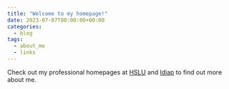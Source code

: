 ```yaml
---
title: "Welcome to my homepage!"
date: 2023-07-07T00:00:00+00:00
categories:
  - blog
tags:
  - about_me
  - links
---
```


Check out my professional homepages at [HSLU][hslu-page] and [Idiap][idiap-page] to find out more about me.

[hslu-page]: https://www.hslu.ch/en/lucerne-university-of-applied-sciences-and-arts/about-us/people-finder/profile/?pid=5550
[idiap-page]: https://idiap.ch/~amarfurt
